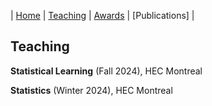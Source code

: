 | [Home](index.md)  | [Teaching](teaching.md) |  [Awards](awards.md) | [Publications] |

## Teaching 

**Statistical Learning** (Fall 2024),  HEC Montreal

**Statistics** (Winter 2024),  HEC Montreal




